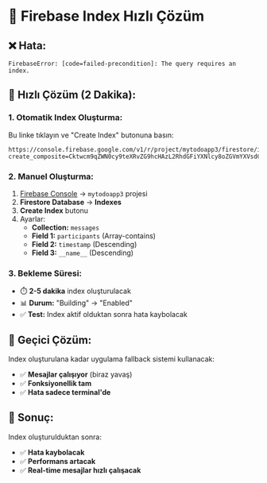 # 🚀 Firebase Index Hızlı Çözüm

## ❌ Hata:
```
FirebaseError: [code=failed-precondition]: The query requires an index.
```

## 🚀 Hızlı Çözüm (2 Dakika):

### 1. **Otomatik Index Oluşturma:**
Bu linke tıklayın ve "Create Index" butonuna basın:
```
https://console.firebase.google.com/v1/r/project/mytodoapp3/firestore/indexes?create_composite=Cktwcm9qZWN0cy9teXRvZG9hcHAzL2RhdGFiYXNlcy8oZGVmYXVsdCkvY29sbGVjdGlvbkdyb3Vwcy9tZXNzYWdlcy9pbmRleGVzL18QARoQCgxwYXJ0aWNpcGFudHMYARoNCgl0aW1lc3RhbXAQAhoMCghfX25hbWVfXxAC
```

### 2. **Manuel Oluşturma:**
1. [Firebase Console](https://console.firebase.google.com/) → `mytodoapp3` projesi
2. **Firestore Database** → **Indexes**
3. **Create Index** butonu
4. Ayarlar:
   - **Collection:** `messages`
   - **Field 1:** `participants` (Array-contains)
   - **Field 2:** `timestamp` (Descending)
   - **Field 3:** `__name__` (Descending)

### 3. **Bekleme Süresi:**
- ⏱️ **2-5 dakika** index oluşturulacak
- 📊 **Durum:** "Building" → "Enabled"
- ✅ **Test:** Index aktif olduktan sonra hata kaybolacak

## 🔧 Geçici Çözüm:
Index oluşturulana kadar uygulama fallback sistemi kullanacak:
- ✅ **Mesajlar çalışıyor** (biraz yavaş)
- ✅ **Fonksiyonellik tam**
- ✅ **Hata sadece terminal'de**

## 🎯 Sonuç:
Index oluşturulduktan sonra:
- ✅ **Hata kaybolacak**
- ✅ **Performans artacak**
- ✅ **Real-time mesajlar hızlı çalışacak**
